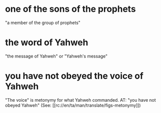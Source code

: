 # one of the sons of the prophets

"a member of the group of prophets"

# the word of Yahweh

"the message of Yahweh" or "Yahweh's message"

# you have not obeyed the voice of Yahweh

"The voice" is metonymy for what Yahweh commanded. AT: "you have not obeyed Yahweh" (See: [[rc://en/ta/man/translate/figs-metonymy]])